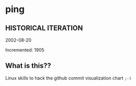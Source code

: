# ping

## HISTORICAL ITERATION
2002-08-20

Incremented: 1905

## What is this?? 
Linux skills to hack the github commit visualization chart `;-)`
